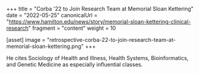 +++
title = "Corba '22 to Join Research Team at Memorial Sloan Kettering"
date = "2022-05-25"
canonicalUrl = "https://www.hamilton.edu/news/story/memorial-sloan-kettering-clinical-research"
fragment = "content"
weight = 10

[asset]
    image = "retrospective-corba-22-to-join-research-team-at-memorial-sloan-kettering.png"
+++

He cites Sociology of Health and Illness, Health Systems, Bioinformatics, 
and Genetic Medicine as especially influential classes.
